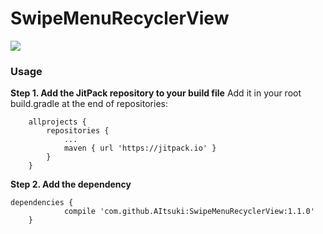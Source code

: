 # SwipeMenuRecyclerView
![](http://upload-images.jianshu.io/upload_images/2202079-68f9a97838a05c53.gif?imageMogr2/auto-orient/strip)

### Usage
<b>Step 1. Add the JitPack repository to your build file</b>
Add it in your root build.gradle at the end of repositories:
```
	allprojects {
		repositories {
			...
			maven { url 'https://jitpack.io' }
		}
	}
```
<b>Step 2. Add the dependency</b>
```
dependencies {
	        compile 'com.github.AItsuki:SwipeMenuRecyclerView:1.1.0'
	}
```
